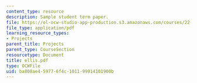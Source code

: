 ```yaml
---
content_type: resource
description: Sample student term paper.
file: https://ol-ocw-studio-app-production.s3.amazonaws.com/courses/22-314j-structural-mechanics-in-nuclear-power-technology-fall-2006/ba808ae459776f4c101199914101900b_ellis.pdf
file_type: application/pdf
learning_resource_types:
- Projects
parent_title: Projects
parent_type: CourseSection
resourcetype: Document
title: ellis.pdf
type: OCWFile
uid: ba808ae4-5977-6f4c-1011-99914101900b
---
```

